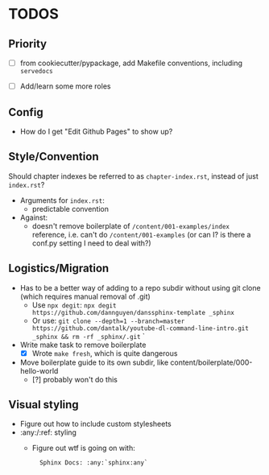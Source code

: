 # TODOS

## Priority

- [ ] from cookiecutter/pypackage, add Makefile conventions, including `servedocs`
- [ ] Add/learn some more roles


## Config

- How do I get "Edit Github Pages" to show up?

## Style/Convention

Should chapter indexes be referred to as `chapter-index.rst`, instead of just `index.rst`?
- Arguments for `index.rst`:
    - predictable convention    
- Against:
    - doesn't remove boilerplate of `/content/001-examples/index` reference, i.e. can't do `/content/001-examples` (or can I? is there a conf.py setting I need to deal with?)

## Logistics/Migration

- Has to be a better way of adding to a repo subdir without using git clone (which requires manual removal of .git)
    - Use `npx degit`: `npx degit https://github.com/dannguyen/danssphinx-template _sphinx`
    - Or use: `git clone --depth=1 --branch=master https://github.com/dantalk/youtube-dl-command-line-intro.git _sphinx && rm -rf _sphinx/.git`
`
- Write make task to remove boilerplate
    - [X] Wrote `make fresh`, which is quite dangerous

- Move boilerplate guide to its own subdir, like content/boilerplate/000-hello-world
    - [?] probably won't do this


## Visual styling

- Figure out how to include custom stylesheets
- :any:/:ref: styling
    - Figure out wtf is going on with: 
    
            Sphinx Docs: :any:`sphinx:any`


